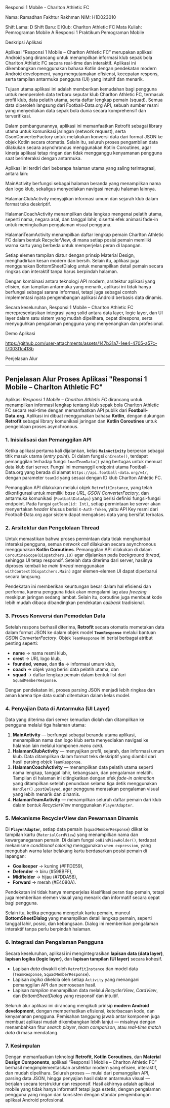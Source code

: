 Responsi 1 Mobile - Charlton Athletic FC

Nama: Ramadhan Fakhtur Rakhman
NIM: H1D023010

Shift Lama: D
Shift Baru: E
Klub: Charlton Athletic FC
Mata Kuliah: Pemrograman Mobile A
Responsi 1 Praktikum Pemograman Mobile

Deskripsi Aplikasi

Aplikasi “Responsi 1 Mobile – Charlton Athletic FC” merupakan aplikasi Android yang dirancang untuk menampilkan informasi klub sepak bola Charlton Athletic FC secara real-time dan interaktif. Aplikasi ini dikembangkan menggunakan bahasa Kotlin dengan pendekatan modern Android development, yang mengutamakan efisiensi, kecepatan respons, serta tampilan antarmuka pengguna (UI) yang intuitif dan menarik.

Tujuan utama aplikasi ini adalah memberikan kemudahan bagi pengguna untuk memperoleh data terbaru seputar klub Charlton Athletic FC, termasuk profil klub, data pelatih utama, serta daftar lengkap pemain (squad). Semua data diperoleh langsung dari Football-Data.org API, sebuah sumber resmi yang menyediakan data sepak bola dunia secara komprehensif dan terverifikasi.

Dalam pembangunannya, aplikasi ini memanfaatkan Retrofit sebagai library utama untuk komunikasi jaringan (network request), serta GsonConverterFactory untuk melakukan konversi data dari format JSON ke objek Kotlin secara otomatis. Selain itu, seluruh proses pengambilan data dilakukan secara asynchronous menggunakan Kotlin Coroutines, agar kinerja aplikasi tetap ringan dan tidak mengganggu kenyamanan pengguna saat berinteraksi dengan antarmuka.

Aplikasi ini terdiri dari beberapa halaman utama yang saling terintegrasi, antara lain:

MainActivity berfungsi sebagai halaman beranda yang menampilkan nama dan logo klub, sekaligus menyediakan navigasi menuju halaman lainnya.

HalamanClubActivity menyajikan informasi umum dan sejarah klub dalam format teks deskriptif.

HalamanCoachActivity menampilkan data lengkap mengenai pelatih utama, seperti nama, negara asal, dan tanggal lahir, disertai efek animasi fade-in untuk meningkatkan pengalaman visual pengguna.

HalamanTeamActivity menampilkan daftar lengkap pemain Charlton Athletic FC dalam bentuk RecyclerView, di mana setiap posisi pemain memiliki warna kartu yang berbeda untuk memperjelas peran di lapangan.

Setiap elemen tampilan diatur dengan prinsip Material Design, menghadirkan kesan modern dan bersih. Selain itu, aplikasi juga menggunakan BottomSheetDialog untuk menampilkan detail pemain secara ringkas dan interaktif tanpa harus berpindah halaman.

Dengan kombinasi antara teknologi API modern, arsitektur aplikasi yang efisien, dan tampilan antarmuka yang menarik, aplikasi ini tidak hanya berfungsi sebagai sarana informasi, tetapi juga sebagai contoh implementasi nyata pengembangan aplikasi Android berbasis data dinamis.

Secara keseluruhan, Responsi 1 Mobile – Charlton Athletic FC merepresentasikan integrasi yang solid antara data layer, logic layer, dan UI layer dalam satu sistem yang mudah dipelihara, cepat direspons, serta menyuguhkan pengalaman pengguna yang menyenangkan dan profesional.

Demo Aplikasi 


https://github.com/user-attachments/assets/147b31a7-1ee4-4705-a57c-f7003f1c418b



Penjelasan Alur 


---

## **Penjelasan Alur Proses Aplikasi "Responsi 1 Mobile – Charlton Athletic FC"**

Aplikasi *Responsi 1 Mobile – Charlton Athletic FC* dirancang untuk menampilkan informasi lengkap tentang klub sepak bola Charlton Athletic FC secara real-time dengan memanfaatkan API publik dari **Football-Data.org**. Aplikasi ini dibuat menggunakan bahasa **Kotlin**, dengan dukungan **Retrofit** sebagai library komunikasi jaringan dan **Kotlin Coroutines** untuk pengelolaan proses asynchronous.

### **1. Inisialisasi dan Pemanggilan API**

Ketika aplikasi pertama kali dijalankan, kelas **`MainActivity`** berperan sebagai titik masuk utama (*entry point*). Di dalam fungsi `onCreate()`, terdapat pemanggilan terhadap fungsi `loadTeamData()` yang bertugas untuk memuat data klub dari server. Fungsi ini memanggil endpoint utama Football-Data.org yang berada di alamat `https://api.football-data.org/v4/`, dengan parameter `teamId` yang sesuai dengan ID klub Charlton Athletic FC.

Pemanggilan API dilakukan melalui objek `RetrofitInstance`, yang telah dikonfigurasi untuk memiliki *base URL*, *GSON ConverterFactory*, dan antarmuka komunikasi (`FootballDataApi`) yang berisi definisi fungsi-fungsi endpoint. Pada fungsi `getTeam(id: Int)`, setiap permintaan ke server akan menyertakan *header* khusus berisi `X-Auth-Token`, yaitu API Key resmi dari Football-Data.org agar sistem dapat mengakses data yang bersifat terbatas.

### **2. Arsitektur dan Pengelolaan Thread**

Untuk memastikan bahwa proses permintaan data tidak menghambat interaksi pengguna, semua *network call* dilakukan secara asynchronous menggunakan **Kotlin Coroutines**. Pemanggilan API dilakukan di dalam `CoroutineScope(Dispatchers.IO)` agar dijalankan pada *background thread*, sehingga UI tetap responsif. Setelah data diterima dari server, hasilnya diproses kembali ke *main thread* menggunakan `withContext(Dispatchers.Main)` agar elemen-elemen UI dapat diperbarui secara langsung.

Pendekatan ini memberikan keuntungan besar dalam hal efisiensi dan performa, karena pengguna tidak akan mengalami lag atau *freezing* meskipun jaringan sedang lambat. Selain itu, coroutine juga membuat kode lebih mudah dibaca dibandingkan pendekatan *callback* tradisional.

### **3. Proses Konversi dan Pemodelan Data**

Setelah respons berhasil diterima, **Retrofit** secara otomatis memetakan data dalam format JSON ke dalam objek model **`TeamResponse`** melalui bantuan *GSON ConverterFactory*.
Objek `TeamResponse` ini berisi berbagai atribut penting seperti:

* **name** → nama resmi klub,
* **crest** → URL logo klub,
* **founded**, **venue**, dan **tla** → informasi umum klub,
* **coach** → objek yang berisi data pelatih utama, dan
* **squad** → daftar lengkap pemain dalam bentuk list dari `SquadMemberResponse`.

Dengan pendekatan ini, proses parsing JSON menjadi lebih ringkas dan aman karena tipe data sudah ditentukan dalam kelas model.

### **4. Penyajian Data di Antarmuka (UI Layer)**

Data yang diterima dari server kemudian diolah dan ditampilkan ke pengguna melalui tiga halaman utama:

1. **MainActivity** — berfungsi sebagai beranda utama aplikasi, menampilkan nama dan logo klub serta menyediakan navigasi ke halaman lain melalui komponen *menu card*.
2. **HalamanClubActivity** — menyajikan profil, sejarah, dan informasi umum klub. Data ditampilkan dalam format teks deskriptif yang diambil dari hasil parsing objek `TeamResponse`.
3. **HalamanCoachActivity** — menampilkan data pelatih utama seperti nama lengkap, tanggal lahir, kebangsaan, dan pengalaman melatih. Tampilan di halaman ini ditingkatkan dengan efek *fade-in animation* yang ditampilkan setelah penundaan selama tiga detik menggunakan `Handler().postDelayed`, agar pengguna merasakan pengalaman visual yang lebih menarik dan dinamis.
4. **HalamanTeamActivity** — menampilkan seluruh daftar pemain dari klub dalam bentuk *RecyclerView* menggunakan `PlayerAdapter`.

### **5. Mekanisme RecyclerView dan Pewarnaan Dinamis**

Di **`PlayerAdapter`**, setiap data pemain (`SquadMemberResponse`) diikat ke tampilan kartu (`MaterialCardView`) yang menampilkan nama dan kewarganegaraan pemain. Di dalam fungsi `onBindViewHolder()`, terdapat mekanisme *conditional coloring* menggunakan `when expression`, yang mengubah warna latar belakang kartu berdasarkan posisi pemain di lapangan:

* **Goalkeeper** → kuning (#FFDE59),
* **Defender** → biru (#598BFF),
* **Midfielder** → hijau (#7DDA58),
* **Forward** → merah (#E4080A).

Pendekatan ini tidak hanya memperjelas klasifikasi peran tiap pemain, tetapi juga memberikan elemen visual yang menarik dan informatif secara cepat bagi pengguna.

Selain itu, ketika pengguna mengetuk kartu pemain, muncul **BottomSheetDialog** yang menampilkan detail lengkap pemain, seperti tanggal lahir, posisi, dan kebangsaan. Dialog ini memberikan pengalaman interaktif tanpa perlu berpindah halaman.

### **6. Integrasi dan Pengalaman Pengguna**

Secara keseluruhan, aplikasi ini mengintegrasikan **lapisan data (data layer)**, **lapisan logika (logic layer)**, dan **lapisan tampilan (UI layer)** secara kohesif.

* Lapisan *data* diwakili oleh `RetrofitInstance` dan model data (`TeamResponse`, `SquadMemberResponse`).
* Lapisan *logika* dikelola oleh setiap `Activity` yang menangani pemanggilan API dan pemrosesan hasil.
* Lapisan *tampilan* menampilkan data melalui *RecyclerView*, *CardView*, dan *BottomSheetDialog* yang responsif dan intuitif.

Seluruh alur aplikasi ini dirancang mengikuti prinsip **modern Android development**, dengan memperhatikan efisiensi, keterbacaan kode, dan kenyamanan pengguna. Pemisahan tanggung jawab antar komponen juga membuat aplikasi mudah dikembangkan lebih lanjut — misalnya dengan menambahkan fitur *search player*, *team comparison*, atau *real-time match data* di masa mendatang.

### **7. Kesimpulan**

Dengan memanfaatkan teknologi **Retrofit**, **Kotlin Coroutines**, dan **Material Design Components**, aplikasi “Responsi 1 Mobile – Charlton Athletic FC” berhasil mengimplementasikan arsitektur modern yang efisien, interaktif, dan mudah dipelihara. Seluruh proses — mulai dari pemanggilan API, parsing data JSON, hingga penyajian hasil dalam antarmuka visual — berjalan secara terstruktur dan responsif. Hasil akhirnya adalah aplikasi mobile yang tidak hanya informatif tetapi juga estetis, dengan pengalaman pengguna yang ringan dan konsisten dengan standar pengembangan aplikasi Android profesional.

